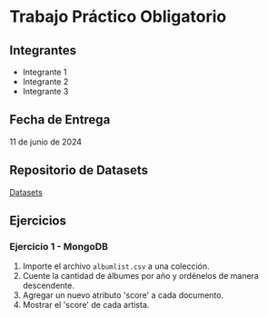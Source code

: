 # Trabajo Práctico Obligatorio

## Integrantes
- Integrante 1
- Integrante 2
- Integrante 3

## Fecha de Entrega
11 de junio de 2024

## Repositorio de Datasets
[Datasets](https://l1nk.dev/aTrRE)

## Ejercicios

### Ejercicio 1 - MongoDB
1. Importe el archivo `albumlist.csv` a una colección.
2. Cuente la cantidad de álbumes por año y ordénelos de manera descendente.
3. Agregar un nuevo atributo 'score' a cada documento.
4. Mostrar el 'score' de cada artista.
